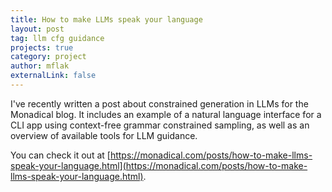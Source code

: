 ```yaml
---
title: How to make LLMs speak your language
layout: post
tag: llm cfg guidance
projects: true
category: project
author: mflak
externalLink: false
---
```


I've recently written a post about constrained generation in LLMs for the Monadical blog.
It includes an example of a natural language interface for a CLI app using context-free grammar constrained sampling, as well as an overview of available tools for LLM guidance.

You can check it out at [https://monadical.com/posts/how-to-make-llms-speak-your-language.html](https://monadical.com/posts/how-to-make-llms-speak-your-language.html).
